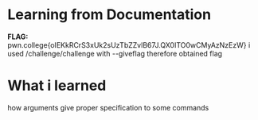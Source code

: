 # Learning from Documentation

**FLAG:** pwn.college{oIEKkRCrS3xUk2sUzTbZZvlB67J.QX0ITO0wCMyAzNzEzW}
i used /challenge/challenge with --giveflag therefore obtained flag

# What i learned
how arguments give proper specification to some commands

# 
